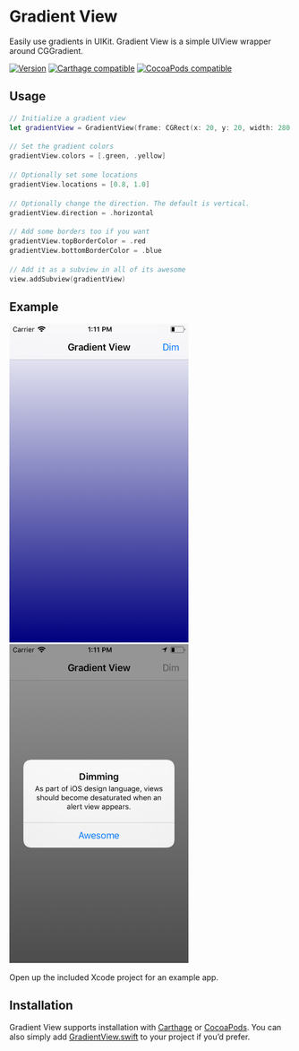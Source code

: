 # Gradient View

Easily use gradients in UIKit. Gradient View is a simple UIView wrapper around CGGradient.

[![Version](https://img.shields.io/github/release/soffes/GradientView.svg)](https://github.com/echoLive/gradient-view/releases)
[![Carthage compatible](https://img.shields.io/badge/Carthage-compatible-4BC51D.svg?style=flat)](https://github.com/Carthage/Carthage)
[![CocoaPods compatible](https://img.shields.io/cocoapods/v/GradientView.svg)](https://cocoapods.org/pods/GradientView)


## Usage

``` swift
// Initialize a gradient view
let gradientView = GradientView(frame: CGRect(x: 20, y: 20, width: 280, height: 280))

// Set the gradient colors
gradientView.colors = [.green, .yellow]

// Optionally set some locations
gradientView.locations = [0.8, 1.0]

// Optionally change the direction. The default is vertical.
gradientView.direction = .horizontal

// Add some borders too if you want
gradientView.topBorderColor = .red
gradientView.bottomBorderColor = .blue

// Add it as a subview in all of its awesome
view.addSubview(gradientView)
```

## Example

<img src="Example/Screenshots/Screenshot1@2x.png" width="320" alt="Screenshot 1"> <img src="Example/Screenshots/Screenshot2@2x.png" width="320" alt="Screenshot 2">

Open up the included Xcode project for an example app.


## Installation

Gradient View supports installation with [Carthage](https://github.com/Carthage/Carthage) or [CocoaPods](https://cocoapods.org/pods/GradientView). You can also simply add [GradientView.swift](GradientView/GradientView.swift) to your project if you’d prefer.

